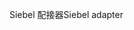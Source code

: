 <span data-ttu-id="7e50b-101">Siebel 配接器</span><span class="sxs-lookup"><span data-stu-id="7e50b-101">Siebel adapter</span></span>